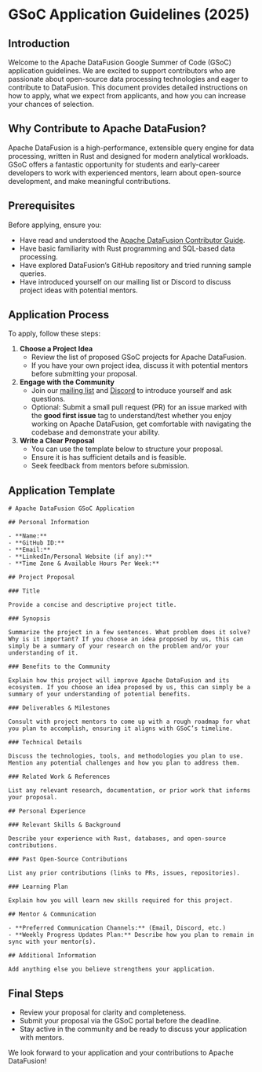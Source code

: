 # GSoC Application Guidelines (2025)

## Introduction

Welcome to the Apache DataFusion Google Summer of Code (GSoC) application guidelines. We are excited to support contributors who are passionate about open-source data processing technologies and eager to contribute to DataFusion. This document provides detailed instructions on how to apply, what we expect from applicants, and how you can increase your chances of selection.

## Why Contribute to Apache DataFusion?

Apache DataFusion is a high-performance, extensible query engine for data processing, written in Rust and designed for modern analytical workloads. GSoC offers a fantastic opportunity for students and early-career developers to work with experienced mentors, learn about open-source development, and make meaningful contributions.

## Prerequisites

Before applying, ensure you:

- Have read and understood the [Apache DataFusion Contributor Guide](https://datafusion.apache.org/contributor-guide/index.html).
- Have basic familiarity with Rust programming and SQL-based data processing.
- Have explored DataFusion’s GitHub repository and tried running sample queries.
- Have introduced yourself on our mailing list or Discord to discuss project ideas with potential mentors.

## Application Process

To apply, follow these steps:

1. **Choose a Project Idea**
   - Review the list of proposed GSoC projects for Apache DataFusion.
   - If you have your own project idea, discuss it with potential mentors before submitting your proposal.
2. **Engage with the Community**
   - Join our [mailing list](mailto:dev@datafusion.apache.org) and [Discord](https://discord.gg/jHzkpK4em5) to introduce yourself and ask questions.
   - Optional: Submit a small pull request (PR) for an issue marked with the **good first issue** tag to understand/test whether you enjoy working on Apache DataFusion, get comfortable with navigating the codebase and demonstrate your ability.
3. **Write a Clear Proposal**
   - You can use the template below to structure your proposal.
   - Ensure it is has sufficient details and is feasible.
   - Seek feedback from mentors before submission.

## Application Template

```
# Apache DataFusion GSoC Application

## Personal Information

- **Name:**
- **GitHub ID:**
- **Email:**
- **LinkedIn/Personal Website (if any):**
- **Time Zone & Available Hours Per Week:**

## Project Proposal

### Title

Provide a concise and descriptive project title.

### Synopsis

Summarize the project in a few sentences. What problem does it solve? Why is it important? If you choose an idea proposed by us, this can simply be a summary of your research on the problem and/or your understanding of it.

### Benefits to the Community

Explain how this project will improve Apache DataFusion and its ecosystem. If you choose an idea proposed by us, this can simply be a summary of your understanding of potential benefits.

### Deliverables & Milestones

Consult with project mentors to come up with a rough roadmap for what you plan to accomplish, ensuring it aligns with GSoC’s timeline.

### Technical Details

Discuss the technologies, tools, and methodologies you plan to use. Mention any potential challenges and how you plan to address them.

### Related Work & References

List any relevant research, documentation, or prior work that informs your proposal.

## Personal Experience

### Relevant Skills & Background

Describe your experience with Rust, databases, and open-source contributions.

### Past Open-Source Contributions

List any prior contributions (links to PRs, issues, repositories).

### Learning Plan

Explain how you will learn new skills required for this project.

## Mentor & Communication

- **Preferred Communication Channels:** (Email, Discord, etc.)
- **Weekly Progress Updates Plan:** Describe how you plan to remain in sync with your mentor(s).

## Additional Information

Add anything else you believe strengthens your application.

```

## Final Steps

- Review your proposal for clarity and completeness.
- Submit your proposal via the GSoC portal before the deadline.
- Stay active in the community and be ready to discuss your application with mentors.

We look forward to your application and your contributions to Apache DataFusion!
